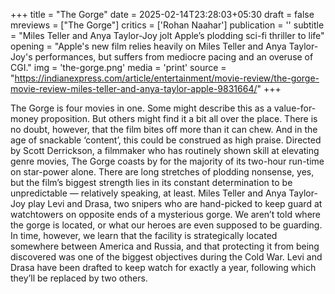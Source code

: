 +++
title = "The Gorge"
date = 2025-02-14T23:28:03+05:30
draft = false
mreviews = ["The Gorge"]
critics = ['Rohan Naahar']
publication = ''
subtitle = "Miles Teller and Anya Taylor-Joy jolt Apple’s plodding sci-fi thriller to life"
opening = "Apple's new film relies heavily on Miles Teller and Anya Taylor-Joy's performances, but suffers from mediocre pacing and an overuse of CGI."
img = 'the-gorge.png'
media = 'print'
source = "https://indianexpress.com/article/entertainment/movie-review/the-gorge-movie-review-miles-teller-and-anya-taylor-apple-9831664/"
+++

The Gorge is four movies in one. Some might describe this as a value-for-money proposition. But others might find it a bit all over the place. There is no doubt, however, that the film bites off more than it can chew. And in the age of snackable ‘content’, this could be construed as high praise. Directed by Scott Derrickson, a filmmaker who has routinely shown skill at elevating genre movies, The Gorge coasts by for the majority of its two-hour run-time on star-power alone. There are long stretches of plodding nonsense, yes, but the film’s biggest strength lies in its constant determination to be unpredictable — relatively speaking, at least. Miles Teller and Anya Taylor-Joy play Levi and Drasa, two snipers who are hand-picked to keep guard at watchtowers on opposite ends of a mysterious gorge. We aren’t told where the gorge is located, or what our heroes are even supposed to be guarding. In time, however, we learn that the facility is strategically located somewhere between America and Russia, and that protecting it from being discovered was one of the biggest objectives during the Cold War. Levi and Drasa have been drafted to keep watch for exactly a year, following which they’ll be replaced by two others.
